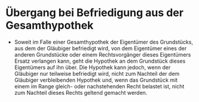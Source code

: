 # Übergang bei Befriedigung aus der Gesamthypothek

- Soweit im Falle einer Gesamthypothek der Eigentümer des Grundstücks, aus dem der Gläubiger befriedigt wird, von dem Eigentümer eines der anderen Grundstücke oder einem Rechtsvorgänger dieses Eigentümers Ersatz verlangen kann, geht die Hypothek an dem Grundstück dieses Eigentümers auf ihn über. Die Hypothek kann jedoch, wenn der Gläubiger nur teilweise befriedigt wird, nicht zum Nachteil der dem Gläubiger verbleibenden Hypothek und, wenn das Grundstück mit einem im Range gleich- oder nachstehenden Recht belastet ist, nicht zum Nachteil dieses Rechts geltend gemacht werden.

